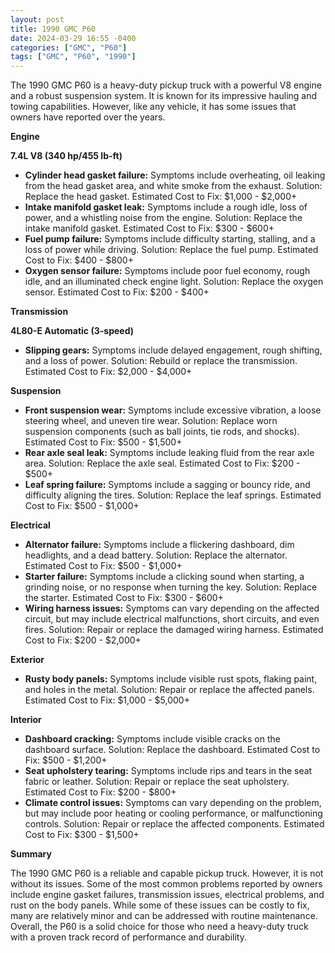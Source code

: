 ```yaml
---
layout: post
title: 1990 GMC P60
date: 2024-03-29 16:55 -0400
categories: ["GMC", "P60"]
tags: ["GMC", "P60", "1990"]
---
```

The 1990 GMC P60 is a heavy-duty pickup truck with a powerful V8 engine and a robust suspension system. It is known for its impressive hauling and towing capabilities. However, like any vehicle, it has some issues that owners have reported over the years.

**Engine**

**7.4L V8 (340 hp/455 lb-ft)**

* **Cylinder head gasket failure:** Symptoms include overheating, oil leaking from the head gasket area, and white smoke from the exhaust. Solution: Replace the head gasket. Estimated Cost to Fix: $1,000 - $2,000+
* **Intake manifold gasket leak:** Symptoms include a rough idle, loss of power, and a whistling noise from the engine. Solution: Replace the intake manifold gasket. Estimated Cost to Fix: $300 - $600+
* **Fuel pump failure:** Symptoms include difficulty starting, stalling, and a loss of power while driving. Solution: Replace the fuel pump. Estimated Cost to Fix: $400 - $800+
* **Oxygen sensor failure:** Symptoms include poor fuel economy, rough idle, and an illuminated check engine light. Solution: Replace the oxygen sensor. Estimated Cost to Fix: $200 - $400+

**Transmission**

**4L80-E Automatic (3-speed)**

* **Slipping gears:** Symptoms include delayed engagement, rough shifting, and a loss of power. Solution: Rebuild or replace the transmission. Estimated Cost to Fix: $2,000 - $4,000+

**Suspension**

* **Front suspension wear:** Symptoms include excessive vibration, a loose steering wheel, and uneven tire wear. Solution: Replace worn suspension components (such as ball joints, tie rods, and shocks). Estimated Cost to Fix: $500 - $1,500+
* **Rear axle seal leak:** Symptoms include leaking fluid from the rear axle area. Solution: Replace the axle seal. Estimated Cost to Fix: $200 - $500+
* **Leaf spring failure:** Symptoms include a sagging or bouncy ride, and difficulty aligning the tires. Solution: Replace the leaf springs. Estimated Cost to Fix: $500 - $1,000+

**Electrical**

* **Alternator failure:** Symptoms include a flickering dashboard, dim headlights, and a dead battery. Solution: Replace the alternator. Estimated Cost to Fix: $500 - $1,000+
* **Starter failure:** Symptoms include a clicking sound when starting, a grinding noise, or no response when turning the key. Solution: Replace the starter. Estimated Cost to Fix: $300 - $600+
* **Wiring harness issues:** Symptoms can vary depending on the affected circuit, but may include electrical malfunctions, short circuits, and even fires. Solution: Repair or replace the damaged wiring harness. Estimated Cost to Fix: $200 - $2,000+

**Exterior**

* **Rusty body panels:** Symptoms include visible rust spots, flaking paint, and holes in the metal. Solution: Repair or replace the affected panels. Estimated Cost to Fix: $1,000 - $5,000+

**Interior**

* **Dashboard cracking:** Symptoms include visible cracks on the dashboard surface. Solution: Replace the dashboard. Estimated Cost to Fix: $500 - $1,200+
* **Seat upholstery tearing:** Symptoms include rips and tears in the seat fabric or leather. Solution: Repair or replace the seat upholstery. Estimated Cost to Fix: $200 - $800+
* **Climate control issues:** Symptoms can vary depending on the problem, but may include poor heating or cooling performance, or malfunctioning controls. Solution: Repair or replace the affected components. Estimated Cost to Fix: $300 - $1,500+

**Summary**

The 1990 GMC P60 is a reliable and capable pickup truck. However, it is not without its issues. Some of the most common problems reported by owners include engine gasket failures, transmission issues, electrical problems, and rust on the body panels. While some of these issues can be costly to fix, many are relatively minor and can be addressed with routine maintenance. Overall, the P60 is a solid choice for those who need a heavy-duty truck with a proven track record of performance and durability.
